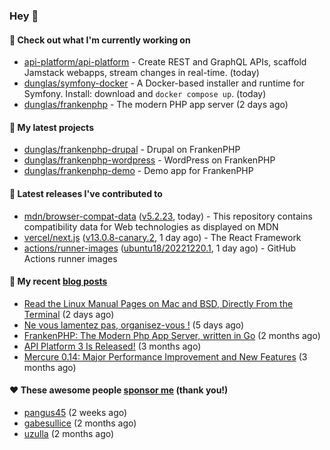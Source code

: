 ### Hey 👋

#### 👷 Check out what I'm currently working on

- [api-platform/api-platform](https://github.com/api-platform/api-platform) - Create REST and GraphQL APIs, scaffold Jamstack webapps, stream changes in real-time. (today)
- [dunglas/symfony-docker](https://github.com/dunglas/symfony-docker) - A Docker-based installer and runtime for Symfony. Install: download and `docker compose up`. (today)
- [dunglas/frankenphp](https://github.com/dunglas/frankenphp) - The modern PHP app server (2 days ago)

#### 🌱 My latest projects

- [dunglas/frankenphp-drupal](https://github.com/dunglas/frankenphp-drupal) - Drupal on FrankenPHP
- [dunglas/frankenphp-wordpress](https://github.com/dunglas/frankenphp-wordpress) - WordPress on FrankenPHP
- [dunglas/frankenphp-demo](https://github.com/dunglas/frankenphp-demo) - Demo app for FrankenPHP

#### 🔭 Latest releases I've contributed to

- [mdn/browser-compat-data](https://github.com/mdn/browser-compat-data) ([v5.2.23](https://github.com/mdn/browser-compat-data/releases/tag/v5.2.23), today) - This repository contains compatibility data for Web technologies as displayed on MDN
- [vercel/next.js](https://github.com/vercel/next.js) ([v13.0.8-canary.2](https://github.com/vercel/next.js/releases/tag/v13.0.8-canary.2), 1 day ago) - The React Framework
- [actions/runner-images](https://github.com/actions/runner-images) ([ubuntu18/20221220.1](https://github.com/actions/runner-images/releases/tag/ubuntu18/20221220.1), 1 day ago) - GitHub Actions runner images

#### 📜 My recent [blog posts](https://dunglas.fr)

- [Read the Linux Manual Pages on Mac and BSD, Directly From the Terminal](https://dunglas.dev/2022/12/read-the-linux-manual-pages-on-mac-and-bsd-directly-from-the-terminal/) (2 days ago)
- [Ne vous lamentez pas, organisez-vous !](https://dunglas.dev/2022/12/ne-vous-lamentez-pas-organisez-vous/) (5 days ago)
- [FrankenPHP: The Modern Php App Server, written in Go](https://dunglas.dev/2022/10/frankenphp-the-modern-php-app-server-written-in-go/) (2 months ago)
- [API Platform 3 Is Released!](https://dunglas.dev/2022/09/api-platform-3-is-released/) (3 months ago)
- [Mercure 0.14: Major Performance Improvement and New Features](https://dunglas.dev/2022/09/mercure-0-14/) (3 months ago)

#### ❤️ These awesome people [sponsor me](https://github.com/sponsors/dunglas) (thank you!)

- [pangus45](https://github.com/pangus45) (2 weeks ago)
- [gabesullice](https://github.com/gabesullice) (2 months ago)
- [uzulla](https://github.com/uzulla) (2 months ago)
